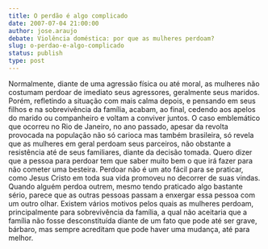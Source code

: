 ```yaml
---
title: O perdão é algo complicado
date: 2007-07-04 21:00:00
author: jose.araujo
debate: Violência doméstica: por que as mulheres perdoam?
slug: o-perdao-e-algo-complicado
status: publish 
type: post
---
```


Normalmente, diante de uma agressão física ou até moral, as mulheres não costumam perdoar de imediato seus agressores, geralmente seus maridos. Porém, refletindo a situação com mais calma depois, e pensando em seus filhos e na sobrevivência da família, acabam, ao final, cedendo aos apelos do marido ou companheiro e voltam a conviver juntos. O caso emblemático que ocorreu no Rio de Janeiro, no ano passado, apesar da revolta provocada na população não só carioca mas também brasileira, só revela que as mulheres em geral perdoam seus parceiros, não obstante a resistência até de seus familiares, diante da decisão tomada. Quero dizer que a pessoa para perdoar tem que saber muito bem o que irá fazer para não cometer uma besteira. Perdoar não é um ato fácil para se praticar, como Jesus Cristo em toda sua vida promoveu no decorrer de suas vindas. Quando alguém perdoa outrem, mesmo tendo praticado algo bastante sério, parece que as outras pessoas passam a enxergar essa pessoa com um outro olhar. Existem vários motivos pelos quais as mulheres perdoam, principalmente para sobrevivência da família, a qual não aceitaria que a família não fosse desconstituída diante de um fato que pode até ser grave, bárbaro, mas sempre acreditam que pode haver uma mudança, até para melhor.
